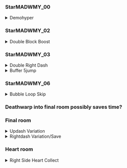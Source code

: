 ### StarMADWMY_00
<details>
<summary>Demohyper</summary>

A demohyper allows you to climb up the wall a shorter distance than you need for a wavedash \
![gif](./images/gallery_collab_terminal_starMADWMY_00_demohyper.webp)
</details>

### StarMADWMY_02
<details>
<summary>Double Block Boost</summary>

Save a dash by moving left as you fall down to the kevin, then upright into the crystal to enter the 
next room with a large amount of speed \ 
![gif](./images/gallery_collab_terminal_starMADWMY_01_double_block_boost.webp)
</details>

### StarMADWMY_03
<details>
<summary>Double Right Dash</summary>

You can skip the first couple movements of this room with two well-timed right dashes \
![gif](./images/gallery_collab_terminal_starMADWMY_03_double_right_dash.webp)
</details>
<details>
<summary>Buffer 5jump</summary>

Max height cornerjump while holding right sets up the 5jump to be a buffer
![gif](./images/gallery_collab_terminal_starMADWMY_03_buffer_5jump.webp)
</details>

### StarMADWMY_06
<details>
<summary>Bubble Loop Skip</summary>
 
This strat skips the second loop around in the dream bubble at the end of the room. \
First, start by updashing at this spring.  By not extending the wavedash on the previous platform, this input can be made into a buffer. \
![gif](./images/gallery_collab_terminal_starMADWMY_06_buffer_updash_on_spring.webp)

Then, choose one of two ways to get into the bubble.  The cornerjump is about 1 second faster but much more difficult. \
Reverse Wavedash: \
![gif](./images/gallery_collab_terminal_starMADWMY_06_bubble_skip_reverse_wavedash.webp) \
Cornerjump: \
![gif](./images/gallery_collab_terminal_starMADWMY_06_bubble_skip_cornerjump.webp)
</details>

### Deathwarp into final room possibly saves time?

### Final room

<details>
<summary>Updash Variation</summary>

Try to throw theo as high as possible to hit the wall when at the top. \
![gif](./images/terminalfinalroomupdash.webp)
</details>

<details>
<summary>Rightdash Variation/Save</summary>
</details>

### Heart room

<details> 
<summary>Right Side Heart Collect</summary>

Theovator and buffer the regrab on the right side and you are very unlikely to die. \
![gif](./images/terminalheartroomstrat.webp)
</details>
